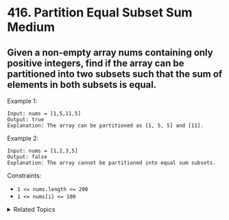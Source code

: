 # 416. Partition Equal Subset Sum<br> Medium

## Given a non-empty array nums containing only positive integers, find if the array can be partitioned into two subsets such that the sum of elements in both subsets is equal.

Example 1:

```
Input: nums = [1,5,11,5]
Output: true
Explanation: The array can be partitioned as [1, 5, 5] and [11].
```

Example 2:

```
Input: nums = [1,2,3,5]
Output: false
Explanation: The array cannot be partitioned into equal sum subsets.
```

Constraints:

- `1 <= nums.length <= 200`
- `1 <= nums[i] <= 100`

<details>

<summary> Related Topics </summary>

-   `Dynamic Programming`

</details>
